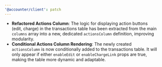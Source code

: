 ```yaml
---
'@accounter/client': patch
---
```


- **Refactored Actions Column**: The logic for displaying action buttons (edit, charge) in the
  transactions table has been extracted from the main `columns` array into a new, dedicated
  `actionsColumn` definition, improving modularity.
- **Conditional Actions Column Rendering**: The newly created `actionsColumn` is now conditionally
  added to the transactions table. It will only appear if either `enableEdit` or `enableChargeLink`
  props are true, making the table more dynamic and adaptable.
